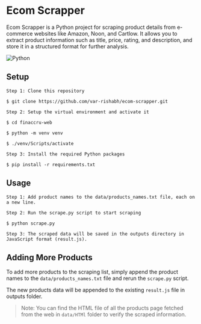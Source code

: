 # Ecom Scrapper

Ecom Scrapper is a Python project for scraping product details from e-commerce websites like Amazon, Noon, and Cartlow.
It allows you to extract product information such as title, price, rating, and description, and store it in a structured format for further analysis.

![Python](https://img.shields.io/badge/python-blue.svg?style=for-the-badge&logo=python&logoColor=white)


## Setup

```
Step 1: Clone this repository

$ git clone https://github.com/var-rishabh/ecom-scrapper.git
```

```
Step 2: Setup the virtual environment and activate it

$ cd finaccru-web

$ python -m venv venv

$ ./venv/Scripts/activate
```

```
Step 3: Install the required Python packages

$ pip install -r requirements.txt
```


## Usage

```
Step 1: Add product names to the data/products_names.txt file, each on a new line.
```

```
Step 2: Run the scrape.py script to start scraping

$ python scrape.py
```

```
Step 3: The scraped data will be saved in the outputs directory in JavaScript format (result.js).
```

## Adding More Products
To add more products to the scraping list, simply append the product names to the `data/products_names.txt` file and rerun the `scrape.py` script. 

The new products data will be appended to the existing `result.js` file in outputs folder.

> Note: You can find the HTML file of all the products page fetched from the web in `data/HTMl` folder to verify the scraped information.